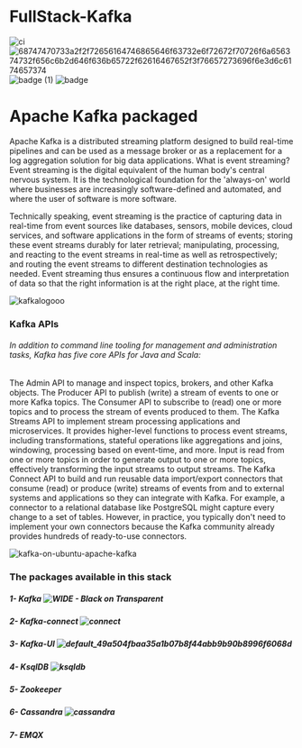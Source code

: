 # FullStack-Kafka
![ci](https://user-images.githubusercontent.com/62883434/214236348-35bf4f99-3991-4f97-b39a-2b61fc7933c1.svg) ![68747470733a2f2f72656164746865646f63732e6f72672f70726f6a656374732f656c6b2d646f636b65722f62616467652f3f76657273696f6e3d6c6174657374](https://user-images.githubusercontent.com/62883434/214236419-98fb1081-30a7-4061-9a32-e865f198f26a.svg) ![badge (1)](https://user-images.githubusercontent.com/62883434/214236504-fdb68f82-dd76-4062-b55a-30ab32c58a36.svg) ![badge](https://user-images.githubusercontent.com/62883434/214236528-c8b781a8-3a2b-4a59-877e-d79c8e8e095f.svg)

# Apache Kafka packaged 
Apache Kafka is a distributed streaming platform designed to build real-time pipelines and can be used as a message broker or as a replacement for a log aggregation solution for big data applications.
What is event streaming?
Event streaming is the digital equivalent of the human body's central nervous system. It is the technological foundation for the 'always-on' world where businesses are increasingly software-defined and automated, and where the user of software is more software.

Technically speaking, event streaming is the practice of capturing data in real-time from event sources like databases, sensors, mobile devices, cloud services, and software applications in the form of streams of events; storing these event streams durably for later retrieval; manipulating, processing, and reacting to the event streams in real-time as well as retrospectively; and routing the event streams to different destination technologies as needed. Event streaming thus ensures a continuous flow and interpretation of data so that the right information is at the right place, at the right time.

![kafkalogooo](https://user-images.githubusercontent.com/62883434/221397765-34d445e9-f2bc-4942-962f-14de4efd27cd.png)

### Kafka APIs
###### In addition to command line tooling for management and administration tasks, Kafka has five core APIs for Java and Scala:

The Admin API to manage and inspect topics, brokers, and other Kafka objects.
The Producer API to publish (write) a stream of events to one or more Kafka topics.
The Consumer API to subscribe to (read) one or more topics and to process the stream of events produced to them.
The Kafka Streams API to implement stream processing applications and microservices. It provides higher-level functions to process event streams, including transformations, stateful operations like aggregations and joins, windowing, processing based on event-time, and more. Input is read from one or more topics in order to generate output to one or more topics, effectively transforming the input streams to output streams.
The Kafka Connect API to build and run reusable data import/export connectors that consume (read) or produce (write) streams of events from and to external systems and applications so they can integrate with Kafka. For example, a connector to a relational database like PostgreSQL might capture every change to a set of tables. However, in practice, you typically don't need to implement your own connectors because the Kafka community already provides hundreds of ready-to-use connectors.

![kafka-on-ubuntu-apache-kafka](https://user-images.githubusercontent.com/62883434/221397823-b2e3dc1c-5347-4d61-919f-f3515a7ea714.png)

### The packages available in this stack

##### 1- Kafka  ![WIDE - Black on Transparent](https://user-images.githubusercontent.com/62883434/221398495-585c1954-a9b5-4166-81bf-823d2f4a395d.png)


##### 2- Kafka-connect  ![connect](https://user-images.githubusercontent.com/62883434/221398441-d0f137b8-fb0a-4584-86e7-872cb8e38b26.png)


##### 3- Kafka-UI  ![default_49a504fbaa35a1b07b8f44abb9b90b8996f6068d](https://user-images.githubusercontent.com/62883434/221398458-a18c08d7-0b6a-4705-9515-7ba305c34f55.png)


##### 4- KsqlDB  ![ksqldb](https://user-images.githubusercontent.com/62883434/221398695-7f571493-2f86-4e94-9b9f-91cfcad895f3.png)


##### 5- Zookeeper


##### 6- Cassandra   ![cassandra](https://user-images.githubusercontent.com/62883434/221398533-4d046679-072c-4be5-bac2-885bcaaaf6a5.png)

##### 7- EMQX
